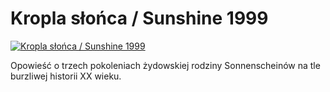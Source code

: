 Kropla słońca / Sunshine 1999 
=============
[![Kropla słońca / Sunshine 1999 ](http://vidos.pl/images/player.gif)](http://vidos.pl/kropla-slonca-sunshine-1999)

 Opowieść o trzech pokoleniach żydowskiej rodziny Sonnenscheinów na tle burzliwej historii XX wieku.
